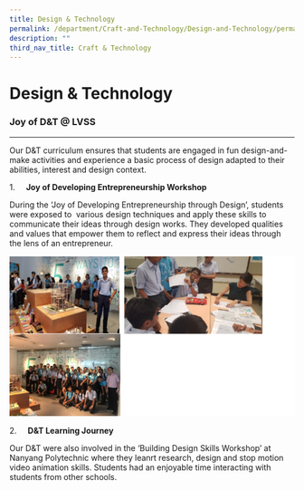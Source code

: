 ```yaml
---
title: Design & Technology
permalink: /department/Craft-and-Technology/Design-and-Technology/permalink/
description: ""
third_nav_title: Craft & Technology
---
```

Design & Technology
===================

### Joy of D&T @ LVSS
-----------------

Our D&T curriculum ensures that students are engaged in fun design-and-make activities and experience a basic process of design adapted to their abilities, interest and design context.

1.     **Joy of Developing Entrepreneurship Workshop**

During the ‘Joy of Developing Entrepreneurship through Design’, students were exposed to  various design techniques and apply these skills to communicate their ideas through design works. They developed qualities and values that empower them to reflect and express their ideas through the lens of an entrepreneur.

![](/images/DandT.png)

2.     **D&T Learning Journey**

Our D&T were also involved in the ‘Building Design Skills Workshop’ at Nanyang Polytechnic where they leanrt research, design and stop motion video animation skills. Students had an enjoyable time interacting with students from other schools.